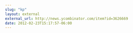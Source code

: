 ```yaml
---
slug: "kp"
layout: external
external_url: http://news.ycombinator.com/item?id=3626669
date: 2012-02-23T15:17:57-06:00
---
```

